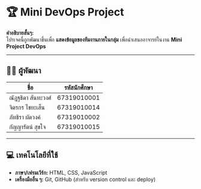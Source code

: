 # 🏆 Mini DevOps Project

**คำอธิบายสั้นๆ:**  
โปรเจคนี้ถูกพัฒนาขึ้นเพื่อ **แสดงข้อมูลของทีมงานภายในกลุ่ม** เพื่อนำเสนออาจารย์ในงาน **Mini Project DevOps**  

---

## 👩‍💻 ผู้พัฒนา
| ชื่อ | รหัสนักศึกษา |
|------|---------------|
| ณัฏฐธิดา สันทะวงศ์ | 67319010001 |
| จิตรกร ไชยะเส็น | 67319010014 |
| ภัทธิรา ผัดวงค์ | 67319010002 |
| กัญญารัตน์ สุขใจ | 67319010015 |

---

## 💻 เทคโนโลยีที่ใช้
- **ภาษา/เฟรมเวิร์ก:** HTML, CSS, JavaScript
- **เครื่องมืออื่น ๆ:** Git, GitHub (สำหรับ version control และ deploy)





